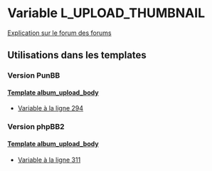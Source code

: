 # Variable L_UPLOAD_THUMBNAIL
[Explication sur le forum des forums](http://forum.forumactif.com/t294113-listing-des-variables#L_UPLOAD_THUMBNAIL)
## Utilisations dans les templates
### Version PunBB
#### [Template album_upload_body](punbb/album_upload_body.md)
* [Variable à la ligne 294](../punbb/album_upload_body.tpl#L294)
### Version phpBB2
#### [Template album_upload_body](subsilver/album_upload_body.md)
* [Variable à la ligne 311](../subsilver/album_upload_body.tpl#L311)